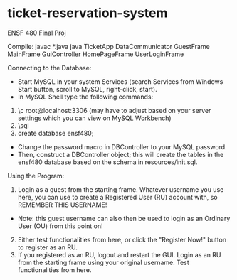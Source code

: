 # ticket-reservation-system

ENSF 480 Final Proj


Compile:
javac *.java java TicketApp DataCommunicator GuestFrame MainFrame GuiController HomePageFrame UserLoginFrame


Connecting to the Database:
- Start MySQL in your system Services (search Services from Windows Start button, scroll to MySQL, right-click, start).
- In MySQL Shell type the following commands:
1. \c root@localhost:3306 (may have to adjust based on your server settings which you can view on MySQL Workbench)
2. \sql
3. create database ensf480;
- Change the password macro in DBController to your MySQL password.
- Then, construct a DBController object; this will create the tables in the ensf480 database based on the schema in resources/init.sql.


Using the Program:
1. Login as a guest from the starting frame. Whatever username you use here, you can use to create a Registered User (RU) account with, so REMEMBER THIS USERNAME! 
- Note: this guest username can also then be used to login as an Ordinary User (OU) from this point on!
2. Either test functionalities from here, or click the "Register Now!" button to register as an RU.
3. If you registered as an RU, logout and restart the GUI. Login as an RU from the starting frame using your original username. Test functionalities from here.
